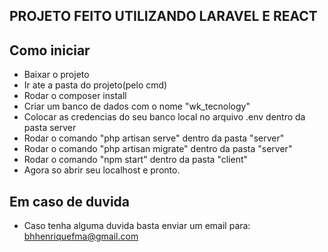 ## **PROJETO FEITO UTILIZANDO LARAVEL E REACT**

## **Como iniciar**
-  Baixar o projeto
-  Ir ate a pasta do projeto(pelo cmd)
-  Rodar o composer install
-  Criar um banco de dados com o nome "wk_tecnology"
-  Colocar as credencias do seu banco local no arquivo .env dentro da pasta server
-  Rodar o comando "php artisan serve" dentro da pasta "server"
-  Rodar o comando "php artisan migrate" dentro da pasta "server"
-  Rodar o comando "npm start" dentro da pasta "client"
-  Agora so abrir seu localhost e pronto.


## **Em caso de duvida**

-   Caso tenha alguma duvida basta enviar um email para: bhhenriquefma@gmail.com

